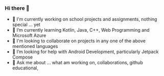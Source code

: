 ### Hi there 👋

<!--
**lawrenceakpainay/lawrenceakpainay** 

- 🔭 I’m currently working on ...
- 🌱 I’m currently learning ...
- 👯 I’m looking to collaborate on ...
- 🤔 I’m looking for help with ...
- 💬 Ask me about ...
- 📫 How to reach me: ...
- 😄 Pronouns: ...
- ⚡ Fun fact: ...
-->

- 🔭 I'm currently working on school projects and assignments, nothing special ... yet
- 🌱 I’m currently learning Kotlin, Java, C++,  Web Programming and Microsoft Azure
- 👯 I'm looking to collaborate on projects in any one of the above mentioned languages
- 🤔 I’m looking for help with Android Development, particularly Jetpack Compose
- 💬 Ask me about ... what am working on, collaborations, github educational, 
